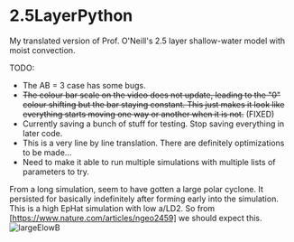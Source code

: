 # 2.5LayerPython
My translated version of Prof. O'Neill's 2.5 layer shallow-water model with moist convection.


TODO: 
  - The AB = 3 case has some bugs.
  - ~~The colour bar scale on the video does not update, leading to the "0" colour shifting but the bar staying constant. This just makes it look like everything starts moving one way or another when it is not.~~ (FIXED)
  - Currently saving a bunch of stuff for testing. Stop saving everything in later code.
  - This is a very line by line translation. There are definitely optimizations to be made...
  - Need to make it able to run multiple simulations with multiple lists of parameters to try.

From a long simulation, seem to have gotten a large polar cyclone. It persisted for basically indefinitely after forming early into the simulation. This is a high EpHat simulation with low a/LD2. So from [https://www.nature.com/articles/ngeo2459] we should expect this.
![largeElowB](https://github.com/ONeillLab/2.5LayerPython/assets/168764017/c4e46b18-853b-41c7-b93e-a0070b084d40)

